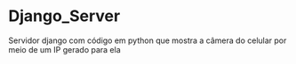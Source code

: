 # Django_Server
 Servidor django com código em python que mostra a câmera do celular por meio de um IP gerado para ela
